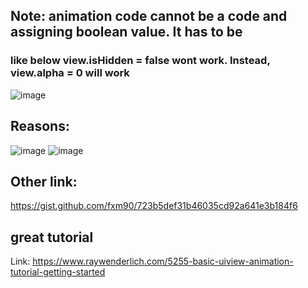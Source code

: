 ## Note: animation code cannot be a code and assigning boolean value. It has to be
### like below view.isHidden = false wont work. Instead, view.alpha = 0 will work
![image](https://user-images.githubusercontent.com/81428296/151677571-ce5bd869-4f1b-4d6e-a0c8-bef6b061cc56.png)

## Reasons:
![image](https://user-images.githubusercontent.com/81428296/151677739-944ca818-2741-4577-b2f8-65eb96345dc8.png)
![image](https://user-images.githubusercontent.com/81428296/151677988-3bd2db7b-57d3-428b-9d00-4291714af345.png)

## Other link:
https://gist.github.com/fxm90/723b5def31b46035cd92a641e3b184f6
## great tutorial
Link: https://www.raywenderlich.com/5255-basic-uiview-animation-tutorial-getting-started
